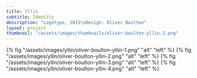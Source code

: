 ```yaml
---
title: Yllin
subtitle: Identity
description: "Logotype, 2015\nDesign: Oliver Boulton"
layout: project
thumbnail: "/assets/images/thumbnails/oliver-boulton-yllin-2.png"
---
```


{% fig "/assets/images/yllin/oliver-boulton-yllin-1.png" "alt" "left" %}
{% fig "/assets/images/yllin/oliver-boulton-yllin-2.png" "alt" "left" %}
{% fig "/assets/images/yllin/oliver-boulton-yllin-3.png" "alt" "left" %}
{% fig "/assets/images/yllin/oliver-boulton-yllin-4.png" "alt" "left" %}